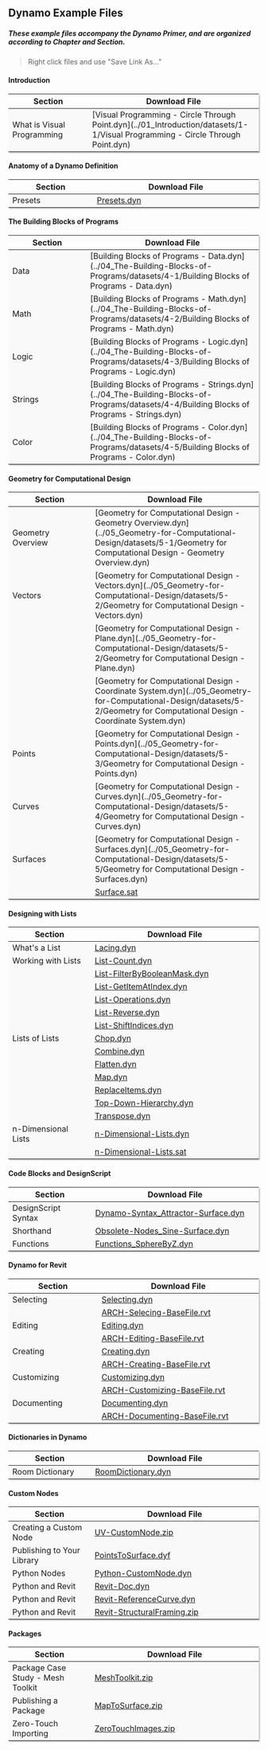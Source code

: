 ## Dynamo Example Files

##### These example files accompany the Dynamo Primer, and are organized according to Chapter and Section.
>Right click files and use "Save Link As..."



<style>
td {background-color: #F9F9F9;}
td:nth-child(1){width:250px;}
td:nth-child(2){width:550px;}
table{box-shadow: 2px 2px 2px #BBBBBB}
</style>

#### Introduction ####
|Section|Download File|
|--|--|
|What is Visual Programming|[Visual Programming - Circle Through Point.dyn](../01_Introduction/datasets/1-1/Visual Programming - Circle Through Point.dyn)

#### Anatomy of a Dynamo Definition ####

|Section|Download File|
|--|--|
|Presets|[Presets.dyn](../03_Anatomy-of-a-Dynamo-Definition/datasets/3-5/Presets.dyn)


#### The Building Blocks of Programs ####

|Section|Download File|
|--|--|
|Data|[Building Blocks of Programs - Data.dyn](../04_The-Building-Blocks-of-Programs/datasets/4-1/Building Blocks of Programs - Data.dyn)
|Math|[Building Blocks of Programs - Math.dyn](../04_The-Building-Blocks-of-Programs/datasets/4-2/Building Blocks of Programs - Math.dyn)
|Logic|[Building Blocks of Programs - Logic.dyn](../04_The-Building-Blocks-of-Programs/datasets/4-3/Building Blocks of Programs - Logic.dyn)
|Strings|[Building Blocks of Programs - Strings.dyn](../04_The-Building-Blocks-of-Programs/datasets/4-4/Building Blocks of Programs - Strings.dyn)
|Color|[Building Blocks of Programs - Color.dyn](../04_The-Building-Blocks-of-Programs/datasets/4-5/Building Blocks of Programs - Color.dyn)

#### Geometry for Computational Design ####
|Section|Download File|
|--|--|
|Geometry Overview|[Geometry for Computational Design - Geometry Overview.dyn](../05_Geometry-for-Computational-Design/datasets/5-1/Geometry for Computational Design - Geometry Overview.dyn)
|Vectors|[Geometry for Computational Design - Vectors.dyn](../05_Geometry-for-Computational-Design/datasets/5-2/Geometry for Computational Design - Vectors.dyn)
||[Geometry for Computational Design - Plane.dyn](../05_Geometry-for-Computational-Design/datasets/5-2/Geometry for Computational Design - Plane.dyn)
||[Geometry for Computational Design - Coordinate System.dyn](../05_Geometry-for-Computational-Design/datasets/5-2/Geometry for Computational Design - Coordinate System.dyn)
|Points|[Geometry for Computational Design - Points.dyn](../05_Geometry-for-Computational-Design/datasets/5-3/Geometry for Computational Design - Points.dyn)
|Curves|[Geometry for Computational Design - Curves.dyn](../05_Geometry-for-Computational-Design/datasets/5-4/Geometry for Computational Design - Curves.dyn)
|Surfaces|[Geometry for Computational Design - Surfaces.dyn](../05_Geometry-for-Computational-Design/datasets/5-5/Geometry for Computational Design - Surfaces.dyn)
||[Surface.sat](../05_Geometry-for-Computational-Design/datasets/5-5/Surface.sat)

#### Designing with Lists ####
|Section|Download File|
|--|--|
|What's a List|[Lacing.dyn](../06_Designing-with-Lists/datasets/6-1/Lacing.dyn)
|Working with Lists|[List-Count.dyn](../06_Designing-with-Lists/datasets/6-2/List-Count.dyn)
||[List-FilterByBooleanMask.dyn](../06_Designing-with-Lists/datasets/6-2/List-FilterByBooleanMask.dyn)
||[List-GetItemAtIndex.dyn](../06_Designing-with-Lists/datasets/6-2/List-GetItemAtIndex.dyn)
||[List-Operations.dyn](../06_Designing-with-Lists/datasets/6-2/List-Operations.dyn)
||[List-Reverse.dyn](../06_Designing-with-Lists/datasets/6-2/List-Reverse.dyn)
||[List-ShiftIndices.dyn](../06_Designing-with-Lists/datasets/6-2/List-ShiftIndices.dyn)
|Lists of Lists|[Chop.dyn](../06_Designing-with-Lists/datasets/6-3/Chop.dyn)
||[Combine.dyn](../06_Designing-with-Lists/datasets/6-3/Combine.dyn)
||[Flatten.dyn](../06_Designing-with-Lists/datasets/6-3/Flatten.dyn)
||[Map.dyn](../06_Designing-with-Lists/datasets/6-3/Map.dyn)
||[ReplaceItems.dyn](../06_Designing-with-Lists/datasets/6-3/ReplaceItems.dyn)
||[Top-Down-Hierarchy.dyn](../06_Designing-with-Lists/datasets/6-3/Top-Down-Hierarchy.dyn)
||[Transpose.dyn](../06_Designing-with-Lists/datasets/6-3/Transpose.dyn)
|n-Dimensional Lists|[n-Dimensional-Lists.dyn](../06_Designing-with-Lists/datasets/6-4/n-Dimensional-Lists.dyn)
||[n-Dimensional-Lists.sat](../06_Designing-with-Lists/datasets/6-4/n-Dimensional-Lists.sat)


#### Code Blocks and DesignScript ####
|Section|Download File|
|--|--|
|DesignScript Syntax|[Dynamo-Syntax_Attractor-Surface.dyn](../07_Code-Block/datasets/7-2/Dynamo-Syntax_Attractor-Surface.dyn)
|Shorthand|[Obsolete-Nodes_Sine-Surface.dyn](../07_Code-Block/datasets/7-3/Obsolete-Nodes_Sine-Surface.dyn)
|Functions|[Functions_SphereByZ.dyn](../07_Code-Block/datasets/7-4/Functions_SphereByZ.dyn)

#### Dynamo for Revit ####
|Section|Download File|
|--|--|
|Selecting|[Selecting.dyn](../08_Dynamo-for-Revit/datasets/8-2/Selecting.dyn)
||[ARCH-Selecing-BaseFile.rvt](../08_Dynamo-for-Revit/datasets/8-2/ARCH-Selecting-BaseFile.rvt)
|Editing|[Editing.dyn](../08_Dynamo-for-Revit/datasets/8-3/Editing.dyn)
||[ARCH-Editing-BaseFile.rvt](../08_Dynamo-for-Revit/datasets/8-3/ARCH-Editing-BaseFile.rvt)
|Creating|[Creating.dyn](../08_Dynamo-for-Revit/datasets/8-4/Creating.dyn)
||[ARCH-Creating-BaseFile.rvt](../08_Dynamo-for-Revit/datasets/8-4/ARCH-Creating-BaseFile.rvt)
|Customizing|[Customizing.dyn](../08_Dynamo-for-Revit/datasets/8-5/Customizing.dyn)
||[ARCH-Customizing-BaseFile.rvt](../08_Dynamo-for-Revit/datasets/8-5/ARCH-Customizing-BaseFile.rvt)
|Documenting|[Documenting.dyn](../08_Dynamo-for-Revit/datasets/8-6/Documenting.dyn)
||[ARCH-Documenting-BaseFile.rvt](../08_Dynamo-for-Revit/datasets/8-6/ARCH-Documenting-BaseFile.rvt)

#### Dictionaries in Dynamo ####
|Section|Download File|
|--|--|
| Room Dictionary | [RoomDictionary.dyn](../09_Dictionaries/datasets/9-4_roomDictionary.dyn)

#### Custom Nodes ####
|Section|Download File|
|--|--|
|Creating a Custom Node|[UV-CustomNode.zip](../10_Custom-Nodes/datasets/10-2/UV-CustomNode.zip)
|Publishing to Your Library|[PointsToSurface.dyf](../10_Custom-Nodes/datasets/10-3/PointsToSurface.dyf)
|Python Nodes|[Python-CustomNode.dyn](../10_Custom-Nodes/datasets/10-4/Python-CustomNode.dyn)
|Python and Revit|[Revit-Doc.dyn](../10_Custom-Nodes/datasets/10-5/Revit-Doc.dyn)
|Python and Revit|[Revit-ReferenceCurve.dyn](../10_Custom-Nodes/datasets/10-5/Revit-ReferenceCurve.dyn)
|Python and Revit|[Revit-StructuralFraming.zip](../10_Custom-Nodes/datasets/10-5/Revit-StructuralFraming.zip)

#### Packages ####
|Section|Download File|
|--|--|
|Package Case Study - Mesh Toolkit|[MeshToolkit.zip](../11_Packages/datasets/11-2/MeshToolkit.zip)
|Publishing a Package|[MapToSurface.zip](../11_Packages/datasets/11-4/MapToSurface.zip)
|Zero-Touch Importing|[ZeroTouchImages.zip](../11_Packages/datasets/11-5/ZeroTouchImages.zip)
